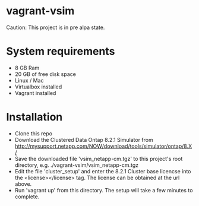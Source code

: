 vagrant-vsim
============
Caution: This project is in pre alpa state. 

System requirements
============
 - 8 GB Ram
 - 20 GB of free disk space
 - Linux / Mac
 - Virtualbox installed
 - Vagrant installed
 
Installation
============
 - Clone this repo
 - Download the Clustered Data Ontap 8.2.1 Simulator from http://mysupport.netapp.com/NOW/download/tools/simulator/ontap/8.X/
 - Save the downloaded file 'vsim_netapp-cm.tgz' to this project's root directory, e.g. ./vagrant-vsim/vsim_netapp-cm.tgz
 - Edit the file 'cluster_setup' and enter the 8.2.1 Cluster base licencse into the &lt;license&gt;&lt;/license&gt; tag. The license can be obtained at the url above.
 - Run 'vagrant up' from this directory. The setup will take a few minutes to complete.
 
